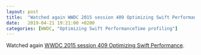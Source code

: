 ```yaml
---
layout: post
title:  "Watched again WWDC 2015 session 409 Optimizing Swift Performance"
date:   2019-04-21 19:21:00 +0200
categories: [WWDC, "Optimizing Swift PerformanceTime profiling"]
---
```

Watched again [WWDC 2015 session 409 Optimizing Swift Performance](https://developer.apple.com/videos/play/wwdc2015/409/).